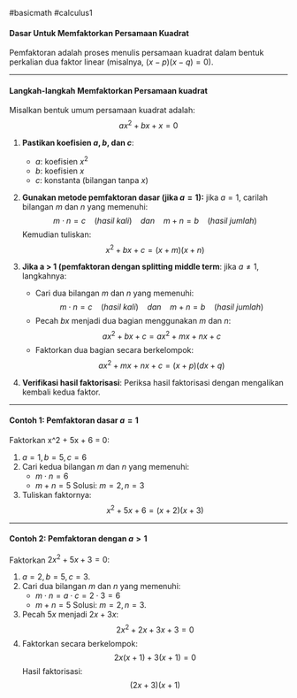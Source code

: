#basicmath #calculus1 

#### Dasar Untuk Memfaktorkan Persamaan Kuadrat

Pemfaktoran adalah proses menulis persamaan kuadrat dalam bentuk perkalian dua faktor linear (misalnya, $(x-p)(x-q) = 0$).

___

#### Langkah-langkah Memfaktorkan Persamaan kuadrat

Misalkan bentuk umum persamaan kuadrat adalah: $$ax^2+bx+x=0$$
1. **Pastikan koefisien $a,b$, dan $c$**:
   - $a$: koefisien $x^2$
   - $b$: koefisien $x$
   - $c$: konstanta (bilangan tanpa $x$)
2. **Gunakan metode pemfaktoran dasar (jika $a = 1$):** jika $a = 1$, carilah bilangan $m$ dan $n$ yang memenuhi: $$m\cdot n=c \ \ \ \ (hasil \ kali) \ \ \ \ dan \ \ \ \ m + n = b \ \ \ \ (hasil \ jumlah)$$Kemudian tuliskan: $$x^2 + bx + c = (x+m)(x+n)$$
3. **Jika a > 1 (pemfaktoran dengan splitting middle term**: jika $a \ne 1$, langkahnya:
   - Cari dua bilangan $m$ dan $n$ yang memenuhi: $$m\cdot n=c \ \ \ \ (hasil \ kali) \ \ \ \ dan \ \ \ \ m + n = b \ \ \ \ (hasil \ jumlah)$$
   - Pecah $bx$ menjadi dua bagian menggunakan $m$ dan $n$: $$ax^2+bx+c=ax^2+mx+nx+c$$
   - Faktorkan dua bagian secara berkelompok: $$ax^2+mx+nx+c = (x+p)(dx+q)$$

4. **Verifikasi hasil faktorisasi**: Periksa hasil faktorisasi dengan mengalikan kembali kedua faktor.


___

#### Contoh 1: Pemfaktoran dasar $a = 1$

Faktorkan x^2 + 5x + 6 = 0:
1. $a = 1, b = 5, c = 6$
2. Cari kedua bilangan $m$ dan $n$ yang memenuhi:
   - $m \cdot n = 6$
   - $m + n = 5$ Solusi: $m = 2, n = 3$
3. Tuliskan faktornya:$$x^2 + 5x + 6 = (x + 2)(x+3)$$

___

#### Contoh 2: Pemfaktoran dengan $a > 1$

Faktorkan $2x^2+5x+3=0$:
1. $a=2,b=5,c=3$.
2. Cari dua bilangan $m$ dan $n$ yang memenuhi:
   - $m \cdot n = a \cdot c = 2 \cdot 3 = 6$
   - $m + n = 5$ Solusi: $m = 2, n = 3$.
3. Pecah $5x$ menjadi $2x+3x$: $$2x^2+2x+3x+3 = 0$$
4. Faktorkan secara berkelompok: $$2x(x+1)+3(x + 1) = 0$$
   Hasil faktorisasi: $$(2x+3)(x+1)$$
